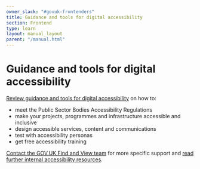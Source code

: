 ```yaml
---
owner_slack: "#govuk-frontenders"
title: Guidance and tools for digital accessibility
section: Frontend
type: learn
layout: manual_layout
parent: "/manual.html"
---
```


# Guidance and tools for digital accessibility

[Review guidance and tools for digital accessibility](https://www.gov.uk/guidance/guidance-and-tools-for-digital-accessibility) on how to:

- meet the Public Sector Bodies Accessibility Regulations
- make your projects, programmes and infrastructure accessible and inclusive
- design accessible services, content and communications
- test with accessibility personas
- get free accessibility training

[Contact the GOV.UK Find and View team](https://app.slack.com/client/T8GT9416G/CL93VA6T1/thread/CAD79097T-1553596948.007500) for more specific support and [read further internal accessibility resources](https://sites.google.com/a/digital.cabinet-office.gov.uk/gds/we-are-gds/service-design-and-assurance-sda/accessibility/accessibility-resources).

